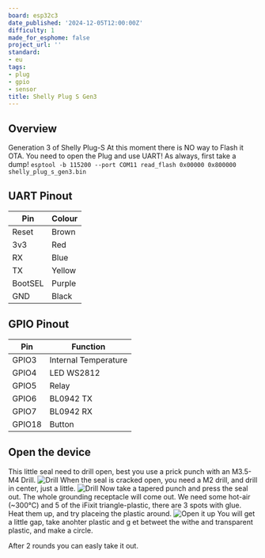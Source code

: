 ```yaml
---
board: esp32c3
date_published: '2024-12-05T12:00:00Z'
difficulty: 1
made_for_esphome: false
project_url: ''
standard:
- eu
tags:
- plug
- gpio
- sensor
title: Shelly Plug S Gen3
---
```


## Overview

Generation 3 of Shelly Plug-S
At this moment there is NO way to Flash it OTA. You need to open the Plug and use UART!
As always, first take a dump!
```esptool -b 115200 --port COM11 read_flash 0x00000 0x800000 shelly_plug_s_gen3.bin```

## UART Pinout

| Pin      | Colour       |
| -------- | ------------ |
| Reset    | Brown        |
| 3v3      | Red          |
| RX       | Blue         |
| TX       | Yellow       |
| BootSEL  | Purple       |
| GND      | Black        |

## GPIO Pinout

| Pin    | Function                    |
| ------ | --------------------------- |
| GPIO3  | Internal Temperature        |
| GPIO4  | LED WS2812                  |
| GPIO5  | Relay                       |
| GPIO6  | BL0942 TX                   |
| GPIO7  | BL0942 RX                   |
| GPIO18 | Button                      |

## Open the device

This little seal need to drill open, best you use a prick punch with an M3.5-M4 Drill.
![Drill](../Shelly-Plug-S-Gen3/drill_1.png "Drill M3.5 or M4")
When the seal is cracked open, you need a M2 drill, and drill in center, just a little.
![Drill](../Shelly-Plug-S-Gen3/drill_2.png "Drill M2")
Now take a tapered punch and press the seal out. The whole grounding receptacle will come out.
We need some hot-air (~300°C) and 5 of the iFixit triangle-plastic, there are 3 spots with glue.
Heat them up, and try placeing the plastic around.
![Open it up](../Shelly-Plug-S-Gen3/open_1.png "create a gap")
You will get a little gap, take anohter plastic and g et betweet the withe and transparent plastic, and make a circle.

After 2 rounds you can easly take it out.